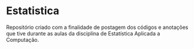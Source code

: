 # Estatistica
Repositório criado com a finalidade de postagem dos códigos e anotações que tive durante as aulas da disciplina de Estatística Aplicada a Computação.
